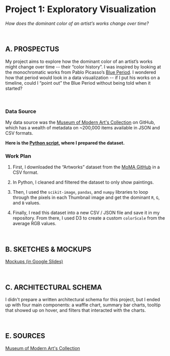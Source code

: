 # **Project 1: Exploratory Visualization**
*How does the dominant color of an artist’s works change over time?*

<br />

## **A. PROSPECTUS**

My project aims to explore how the dominant color of an artist’s works might change over time -- their “color history”. I was inspired by looking at the monochromatic works from Pablo Picasso’s [Blue Period](https://en.wikipedia.org/wiki/Picasso%27s_Blue_Period). I wondered how that period would look in a data visualization -- if I put his works on a timeline, could I “point out” the Blue Period without being told when it started?

<br />

### Data Source
My data source was the [Museum of Modern Art's Collection](https://github.com/MuseumofModernArt/collection) on GitHub, which has a wealth of metadata on ~200,000 items available in JSON and CSV formats.

**Here is the [Python script](https://colab.research.google.com/drive/1Mg13RVgo_NEBKDEEI8-q0TR400XRvZOV#scrollTo=KoYefew0DvCM), where I prepared the dataset.**  

### Work Plan

1. First, I downloaded the “Artworks” dataset from the [MoMA GitHub](https://github.com/MuseumofModernArt/collection) in a CSV format.

2. In Python, I cleaned and filtered the dataset to only show paintings.

3. Then, I used the `scikit-image`, `pandas`, and `numpy` libraries to loop through the pixels in each Thumbnail image and get the dominant `R`, `G`, and `B` values.

4. Finally, I read this dataset into a new CSV / JSON file and save it in my repository. From there, I used D3 to create a custom `colorScale` from the average RGB values.

<br />


## **B. SKETCHES & MOCKUPS**

[Mockups (in Google Slides)](https://docs.google.com/presentation/d/1ABtSauyAgViPgbfPnGgv_Xmc_xSX06YHy-kV1rszV1Q/edit?usp=sharing)

<br />



## **C. ARCHITECTURAL SCHEMA**
I didn't prepare a written architectural schema for this project, but I ended up with four main components: a waffle chart, summary bar charts, tooltip that showed up on hover, and filters that interacted with the charts.

<br />


## **E. SOURCES**
[Museum of Modern Art's Collection](https://github.com/MuseumofModernArt/collection)

<br />

